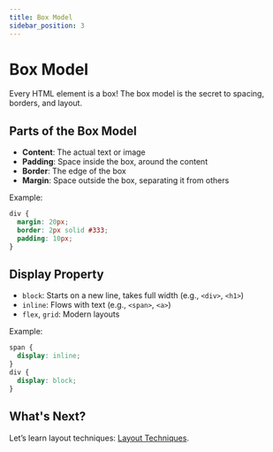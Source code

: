 ```yaml
---
title: Box Model
sidebar_position: 3
---
```


# Box Model

Every HTML element is a box! The box model is the secret to spacing, borders, and layout.

## Parts of the Box Model
- **Content**: The actual text or image
- **Padding**: Space inside the box, around the content
- **Border**: The edge of the box
- **Margin**: Space outside the box, separating it from others

Example:
```css
div {
  margin: 20px;
  border: 2px solid #333;
  padding: 10px;
}
```

## Display Property
- `block`: Starts on a new line, takes full width (e.g., `<div>`, `<h1>`)
- `inline`: Flows with text (e.g., `<span>`, `<a>`)
- `flex`, `grid`: Modern layouts

Example:
```css
span {
  display: inline;
}
div {
  display: block;
}
```

## What's Next?

Let’s learn layout techniques: [Layout Techniques](./layout-techniques.md).
